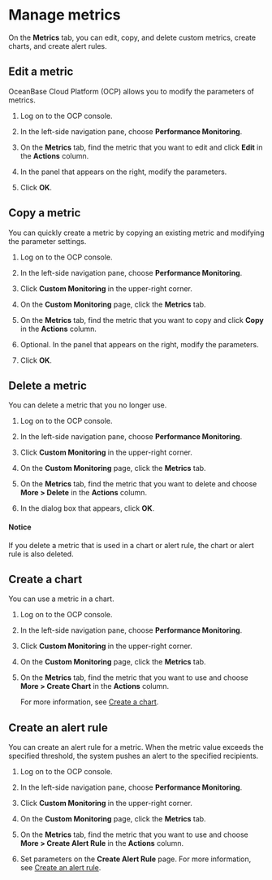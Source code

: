 # Manage metrics

On the **Metrics** tab, you can edit, copy, and delete custom metrics, create charts, and create alert rules.

## Edit a metric

OceanBase Cloud Platform (OCP) allows you to modify the parameters of metrics.

1. Log on to the OCP console.

2. In the left-side navigation pane, choose **Performance Monitoring**.

3. On the **Metrics** tab, find the metric that you want to edit and click **Edit** in the **Actions** column.

4. In the panel that appears on the right, modify the parameters.

5. Click **OK**.

## Copy a metric

You can quickly create a metric by copying an existing metric and modifying the parameter settings.

1. Log on to the OCP console.

2. In the left-side navigation pane, choose **Performance Monitoring**.

3. Click **Custom Monitoring** in the upper-right corner.

4. On the **Custom Monitoring** page, click the **Metrics** tab.

5. On the **Metrics** tab, find the metric that you want to copy and click **Copy** in the **Actions** column.

6. Optional. In the panel that appears on the right, modify the parameters.

7. Click **OK**.

## Delete a metric

You can delete a metric that you no longer use.

1. Log on to the OCP console.

2. In the left-side navigation pane, choose **Performance Monitoring**.

3. Click **Custom Monitoring** in the upper-right corner.

4. On the **Custom Monitoring** page, click the **Metrics** tab.

5. On the **Metrics** tab, find the metric that you want to delete and choose **More > Delete** in the **Actions** column.

6. In the dialog box that appears, click **OK**.

<main id="notice" type='notice'>
<h4>Notice</h4>
<p>If you delete a metric that is used in a chart or alert rule, the chart or alert rule is also deleted. </p>
</main>

## Create a chart

You can use a metric in a chart.

1. Log on to the OCP console.

2. In the left-side navigation pane, choose **Performance Monitoring**.

3. Click **Custom Monitoring** in the upper-right corner.

4. On the **Custom Monitoring** page, click the **Metrics** tab.

5. On the **Metrics** tab, find the metric that you want to use and choose **More > Create Chart** in the **Actions** column.

   For more information, see [Create a chart](../400.manage-chart/100.create-a-chart.md).

## Create an alert rule

You can create an alert rule for a metric. When the metric value exceeds the specified threshold, the system pushes an alert to the specified recipients.

1. Log on to the OCP console.

2. In the left-side navigation pane, choose **Performance Monitoring**.

3. Click **Custom Monitoring** in the upper-right corner.

4. On the **Custom Monitoring** page, click the **Metrics** tab.

5. On the **Metrics** tab, find the metric that you want to use and choose **More > Create Alert Rule** in the **Actions** column.

6. Set parameters on the **Create Alert Rule** page. For more information, see [Create an alert rule](../../../860.alert-management/300.manage-alert-rules/100.create-an-alert-rule.md).

